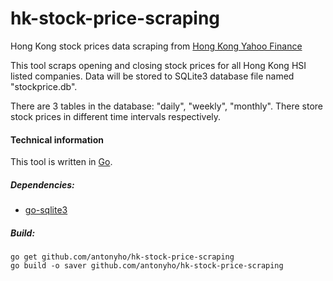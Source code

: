 # hk-stock-price-scraping
Hong Kong stock prices data scraping from [Hong Kong Yahoo Finance](https://hk.finance.yahoo.com/)

This tool scraps opening and closing stock prices for all Hong Kong HSI listed companies. Data will be stored to SQLite3 database file named "stockprice.db".

There are 3 tables in the database: "daily", "weekly", "monthly". There store stock prices in different time intervals respectively.


#### Technical information

This tool is written in [Go](https://golang.org/).

##### Dependencies:

- [go-sqlite3](https://github.com/mattn/go-sqlite3)

##### Build:
```
go get github.com/antonyho/hk-stock-price-scraping
go build -o saver github.com/antonyho/hk-stock-price-scraping
```
